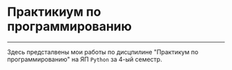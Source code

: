 # Практикиум по программированию
---
Здесь предсталвены мои работы по дисцпилине "Практикум по программированию" на ЯП `Python` за 4-ый семестр.
